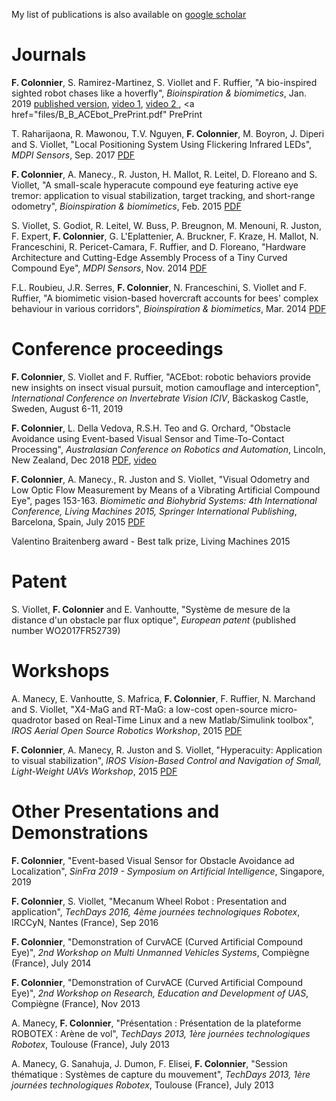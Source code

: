<!--
.. title: Publications
.. slug: publications
.. date: 2019-05-03 17:36:17 UTC+08:00
.. tags: 
.. category: 
.. link: 
.. description: 
.. type: text
-->

My list of publications is also available on <a href="https://scholar.google.com.sg/citations?hl=en&user=sxMxQZoAAAAJ"> google scholar</a>

<h1> Journals </h1>

<b>F. Colonnier</b>, S. Ramirez-Martinez, S. Viollet and F. Ruffier, "A bio-inspired sighted robot chases like a hoverfly", <i>Bioinspiration & biomimetics</i>, Jan. 2019 
<a href="https://iopscience.iop.org/article/10.1088/1748-3190/aaffa4/pdf"> published version</a>, <a href="https://youtu.be/kdjJ6t7d2pM"> video 1</a>, <a href="https://youtu.be/fciQr0o0G7g"> video 2 </a>, <a href="files/B_B_ACEbot_PrePrint.pdf" PrePrint</a>

T. Raharijaona, R. Mawonou, T.V. Nguyen, <b>F. Colonnier</b>, M. Boyron, J. Diperi and S. Viollet, "Local Positioning System Using Flickering Infrared LEDs", <i>MDPI Sensors</i>, Sep. 2017
<a href="https://www.mdpi.com/1424-8220/17/11/2518/pdf"> PDF </a>

<b>F. Colonnier</b>, A. Manecy., R. Juston, H. Mallot, R. Leitel, D. Floreano and S. Viollet, "A small-scale hyperacute compound eye featuring active eye tremor: application to visual stabilization, target tracking, and short-range odometry", <i>Bioinspiration & biomimetics</i>, Feb. 2015 <a href="https://iopscience.iop.org/article/10.1088/1748-3190/10/2/026002/pdf"> PDF </a>

S. Viollet, S.  Godiot, R. Leitel, W. Buss, P. Breugnon, M. Menouni, R. Juston, F. Expert, <b>F. Colonnier</b>, G. L'Eplattenier, A. Bruckner, F. Kraze, H. Mallot, N. Franceschini, R. Pericet-Camara, F. Ruffier, and D. Floreano, "Hardware Architecture and Cutting-Edge Assembly Process of a Tiny Curved Compound Eye", <i>MDPI Sensors</i>, Nov. 2014 <a href=" https://doi.org/10.3390/s141121702"> PDF </a>

F.L. Roubieu, J.R. Serres, <b>F. Colonnier</b>, N. Franceschini, S. Viollet and F. Ruffier,
"A biomimetic vision-based hovercraft accounts for bees' complex behaviour in various corridors",  <i>Bioinspiration & biomimetics</i>, Mar. 2014 <a href="https://iopscience.iop.org/article/10.1088/1748-3182/9/3/036003/pdf"> PDF </a>

<h1> Conference proceedings </h1>

<b>F. Colonnier</b>, S. Viollet and F. Ruffier, "ACEbot: robotic behaviors provide new insights on insect visual pursuit, motion camouflage and interception", <i>International Conference on Invertebrate Vision ICIV</i>, Bäckaskog Castle, Sweden, August 6-11, 2019

<b>F. Colonnier</b>, L. Della Vedova, R.S.H. Teo and G. Orchard, "Obstacle Avoidance using Event-based Visual Sensor and Time-To-Contact Processing", <i>Australasian Conference on Robotics and Automation</i>, Lincoln, New Zealand, Dec 2018 <a href="https://ssl.linklings.net/conferences/acra/acra2018_proceedings/views/includes/files/pap104s1-file1.pdf"> PDF</a>, <a href="https://linklings.s3.amazonaws.com/organizations/acra/acra2018/submissions/stype101/UGjfY-pap104s1-file2.mp4"> video</a>

<b>F. Colonnier</b>, A. Manecy., R. Juston and S. Viollet, "Visual Odometry and Low Optic Flow Measurement by Means of a Vibrating Artificial Compound Eye", pages 153-163. <i>Biomimetic and Biohybrid Systems: 4th International Conference, Living Machines 2015, Springer International Publishing</i>, Barcelona, Spain, July 2015
<a href="https://www.researchgate.net/profile/Stephane_Viollet/publication/300636423_Visual_Odometry_and_Low_Optic_Flow_Measurement_by_Means_of_a_Vibrating_Artificial_Compound_Eye/links/57d9157c08ae6399a39a8f64/Visual-Odometry-and-Low-Optic-Flow-Measurement-by-Means-of-a-Vibrating-Artificial-Compound-Eye.pdf"> PDF</a>

Valentino Braitenberg award - Best talk prize, Living Machines 2015

<h1>Patent</h1>

S. Viollet, <b>F. Colonnier</b> and E. Vanhoutte, "Système de mesure de la distance d'un obstacle par flux optique", <i>European patent</i> (published number WO2017FR52739)

<h1>Workshops</h1>
A. Manecy, E. Vanhoutte, S. Mafrica, <b>F. Colonnier</b>, F. Ruffier, N. Marchand and S. Viollet, "X4-MaG and RT-MaG: a low-cost open-source micro-quadrotor based on Real-Time Linux and a new Matlab/Simulink toolbox", <i>IROS Aerial Open Source Robotics Workshop</i>, 2015 <a href="files/Abstract_IROS_X4.pdf"> PDF </a>

<b>F. Colonnier</b>, A. Manecy, R. Juston and S. Viollet, "Hyperacuity: Application to visual stabilization",
<i>IROS Vision-Based Control and Navigation of Small, Light-Weight UAVs Workshop</i>, 2015 <a href="files/Abstract_IROS_HyperRob.pdf"> PDF </a>

<h1>Other Presentations and Demonstrations</h1>

<b>F. Colonnier</b>, "Event-based Visual Sensor for Obstacle Avoidance ad Localization", <i>SinFra 2019 - Symposium on Artificial Intelligence</i>, Singapore, 2019 

<b>F. Colonnier</b>, S. Viollet, "Mecanum Wheel Robot : Presentation and application", <i>TechDays 2016, 4ème journées technologiques Robotex</i>, IRCCyN, Nantes (France), Sep 2016

<b>F. Colonnier</b>, "Demonstration of CurvACE (Curved Artificial Compound Eye)", <i>2nd Workshop on Multi Unmanned Vehicles Systems</i>, Compiègne (France), July 2014

<b>F. Colonnier</b>, "Demonstration of CurvACE (Curved Artificial Compound Eye)", <i>2nd Workshop on Research, Education and Development of UAS</i>, Compiègne (France), Nov 2013

A. Manecy, <b>F. Colonnier</b>, "Présentation : Présentation de la plateforme ROBOTEX : Arène de vol", <i>TechDays 2013, 1ère journées technologiques Robotex</i>, Toulouse (France), July 2013

A. Manecy, G. Sanahuja, J. Dumon, F. Elisei, <b>F. Colonnier</b>, "Session thématique : Systèmes de capture du mouvement", <i>TechDays 2013, 1ère journées technologiques Robotex</i>, Toulouse (France), July 2013

